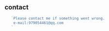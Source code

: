 ## contact
```javascript
   `Please contact me if something went wrong.
    e-mail:979054461@qq.com
   `
```